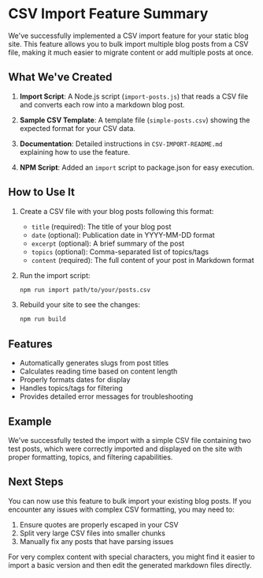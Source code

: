 # CSV Import Feature Summary

We've successfully implemented a CSV import feature for your static blog site. This feature allows you to bulk import multiple blog posts from a CSV file, making it much easier to migrate content or add multiple posts at once.

## What We've Created

1. **Import Script**: A Node.js script (`import-posts.js`) that reads a CSV file and converts each row into a markdown blog post.

2. **Sample CSV Template**: A template file (`simple-posts.csv`) showing the expected format for your CSV data.

3. **Documentation**: Detailed instructions in `CSV-IMPORT-README.md` explaining how to use the feature.

4. **NPM Script**: Added an `import` script to package.json for easy execution.

## How to Use It

1. Create a CSV file with your blog posts following this format:
   - `title` (required): The title of your blog post
   - `date` (optional): Publication date in YYYY-MM-DD format
   - `excerpt` (optional): A brief summary of the post
   - `topics` (optional): Comma-separated list of topics/tags
   - `content` (required): The full content of your post in Markdown format

2. Run the import script:
   ```bash
   npm run import path/to/your/posts.csv
   ```

3. Rebuild your site to see the changes:
   ```bash
   npm run build
   ```

## Features

- Automatically generates slugs from post titles
- Calculates reading time based on content length
- Properly formats dates for display
- Handles topics/tags for filtering
- Provides detailed error messages for troubleshooting

## Example

We've successfully tested the import with a simple CSV file containing two test posts, which were correctly imported and displayed on the site with proper formatting, topics, and filtering capabilities.

## Next Steps

You can now use this feature to bulk import your existing blog posts. If you encounter any issues with complex CSV formatting, you may need to:

1. Ensure quotes are properly escaped in your CSV
2. Split very large CSV files into smaller chunks
3. Manually fix any posts that have parsing issues

For very complex content with special characters, you might find it easier to import a basic version and then edit the generated markdown files directly. 